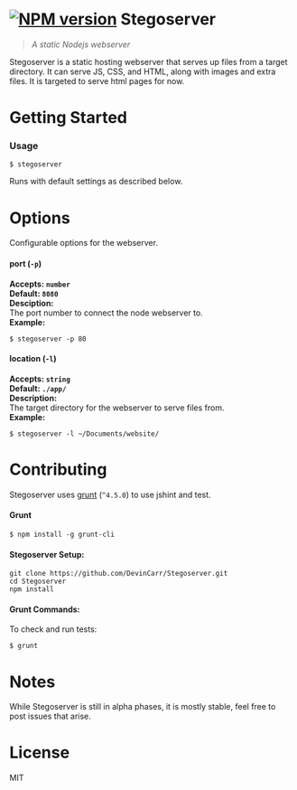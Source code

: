 [![NPM version](https://badge.fury.io/js/stegoserver.svg)](http://badge.fury.io/js/stegoserver)
Stegoserver
============
>*A static Nodejs webserver*

Stegoserver is a static hosting webserver that serves up files from a target directory.
It can serve JS, CSS, and HTML, along with images and extra files. It is targeted to serve
html pages for now.

Getting Started
============

### Usage

```shell
$ stegoserver
```
Runs with default settings as described below.



Options
============
Configurable options for the webserver.

#### port (`-p`)

**Accepts: `number`  
Default: `8080`  
Desciption:**  
The port number to connect the node webserver to.  
**Example:**  
```shell
$ stegoserver -p 80
```

#### location (`-l`)
**Accepts: `string`  
Default: `./app/`  
Description:**  
The target directory for the webserver to serve files from.  
**Example:**  
```shell
$ stegoserver -l ~/Documents/website/
```

Contributing
============
Stegoserver uses [grunt](http://gruntjs.com/) (`^4.5.0`) to use jshint and test.

#### Grunt
```shell
$ npm install -g grunt-cli
```
#### Stegoserver Setup:
```shell
git clone https://github.com/DevinCarr/Stegoserver.git
cd Stegoserver
npm install
```
#### Grunt Commands:

To check and run tests:
```shell
$ grunt
```


Notes
============
While Stegoserver is still in alpha phases, it is mostly stable, feel free to post
issues that arise.

License
============
MIT

